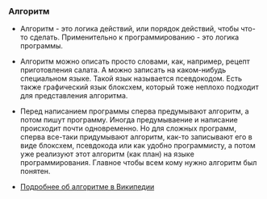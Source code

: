 ### Алгоритм

* Алгоритм - это логика действий, или порядок действий, чтобы что-то сделать. Применительно к программированию - это
логика программы.
* Алгоритм можно описать просто словами, как, например, рецепт приготовления салата. А можно записать на каком-нибудь специальном
языке. Такой язык называется псевдокодом. Есть также графический язык блоксхем, который тоже неплохо подходит для представления
алгоритма.

* Перед написанием программы сперва предумывают алгоритм, а потом пишут программу. Иногда предумываение и написание происходит почти одновременно. Но для сложных программ, сперва все-таки придумывают алгоритм, как-то записывают его в  виде блоксхем, псевдокода или как удобно программисту, а потом уже реализуют этот алгоритм (как план) на языке программирования. Главное чтобы всем кому нужно алгоритм был понятен.

* [Подробнее об алгоритме в Википедии](https://ru.wikipedia.org/wiki/Алгоритм)
